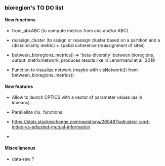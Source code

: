 **<span style="color:black"><font size="4">bioregion's TO DO list</span></font>**

#### New functions

* from_abcABC (to compute metrics from abc and/or ABC).

* reassign_cluster (to assign or reassign cluster based on a partition and a 
(dis)similarity metric) + spatial coherence (reassignment of sites)

* between_bioregions_metrics() => 'beta-diversity' between bioregions, output:
matrix/network, produces results like in Lenormand et al. 2019

* Function to visualize network (maybe with visNetwork()) from
between_bioregions_metrics()

#### New features

* Allow to launch OPTICS with a vector of parameter values (as in kmeans).

* Parallelize clu_ functions. 

* https://stats.stackexchange.com/questions/260487/adjusted-rand-index-vs-adjusted-mutual-information

* 

#### Miscellaneous

* data-raw ? 


